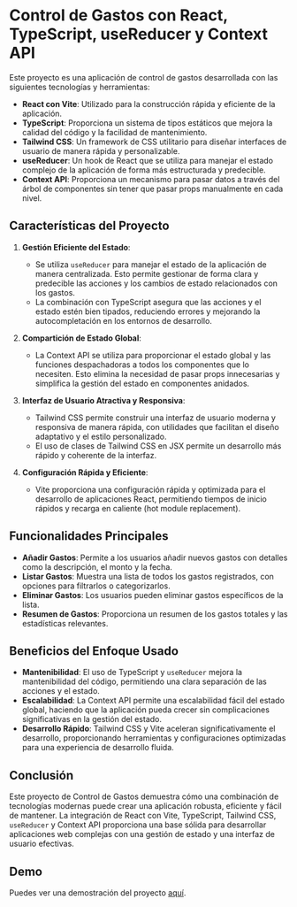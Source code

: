 # Control de Gastos con React, TypeScript, useReducer y Context API

Este proyecto es una aplicación de control de gastos desarrollada con las siguientes tecnologías y herramientas:

- **React con Vite**: Utilizado para la construcción rápida y eficiente de la aplicación.
- **TypeScript**: Proporciona un sistema de tipos estáticos que mejora la calidad del código y la facilidad de mantenimiento.
- **Tailwind CSS**: Un framework de CSS utilitario para diseñar interfaces de usuario de manera rápida y personalizable.
- **useReducer**: Un hook de React que se utiliza para manejar el estado complejo de la aplicación de forma más estructurada y predecible.
- **Context API**: Proporciona un mecanismo para pasar datos a través del árbol de componentes sin tener que pasar props manualmente en cada nivel.

## Características del Proyecto

1. **Gestión Eficiente del Estado**:
   - Se utiliza `useReducer` para manejar el estado de la aplicación de manera centralizada. Esto permite gestionar de forma clara y predecible las acciones y los cambios de estado relacionados con los gastos.
   - La combinación con TypeScript asegura que las acciones y el estado estén bien tipados, reduciendo errores y mejorando la autocompletación en los entornos de desarrollo.

2. **Compartición de Estado Global**:
   - La Context API se utiliza para proporcionar el estado global y las funciones despachadoras a todos los componentes que lo necesiten. Esto elimina la necesidad de pasar props innecesarias y simplifica la gestión del estado en componentes anidados.

3. **Interfaz de Usuario Atractiva y Responsiva**:
   - Tailwind CSS permite construir una interfaz de usuario moderna y responsiva de manera rápida, con utilidades que facilitan el diseño adaptativo y el estilo personalizado.
   - El uso de clases de Tailwind CSS en JSX permite un desarrollo más rápido y coherente de la interfaz.

4. **Configuración Rápida y Eficiente**:
   - Vite proporciona una configuración rápida y optimizada para el desarrollo de aplicaciones React, permitiendo tiempos de inicio rápidos y recarga en caliente (hot module replacement).

## Funcionalidades Principales

- **Añadir Gastos**: Permite a los usuarios añadir nuevos gastos con detalles como la descripción, el monto y la fecha.
- **Listar Gastos**: Muestra una lista de todos los gastos registrados, con opciones para filtrarlos o categorizarlos.
- **Eliminar Gastos**: Los usuarios pueden eliminar gastos específicos de la lista.
- **Resumen de Gastos**: Proporciona un resumen de los gastos totales y las estadísticas relevantes.

## Beneficios del Enfoque Usado

- **Mantenibilidad**: El uso de TypeScript y `useReducer` mejora la mantenibilidad del código, permitiendo una clara separación de las acciones y el estado.
- **Escalabilidad**: La Context API permite una escalabilidad fácil del estado global, haciendo que la aplicación pueda crecer sin complicaciones significativas en la gestión del estado.
- **Desarrollo Rápido**: Tailwind CSS y Vite aceleran significativamente el desarrollo, proporcionando herramientas y configuraciones optimizadas para una experiencia de desarrollo fluida.

## Conclusión

Este proyecto de Control de Gastos demuestra cómo una combinación de tecnologías modernas puede crear una aplicación robusta, eficiente y fácil de mantener. La integración de React con Vite, TypeScript, Tailwind CSS, `useReducer` y Context API proporciona una base sólida para desarrollar aplicaciones web complejas con una gestión de estado y una interfaz de usuario efectivas.


## Demo

Puedes ver una demostración del proyecto [aquí](https://control-de-gastos-react-jsb.netlify.app/).
